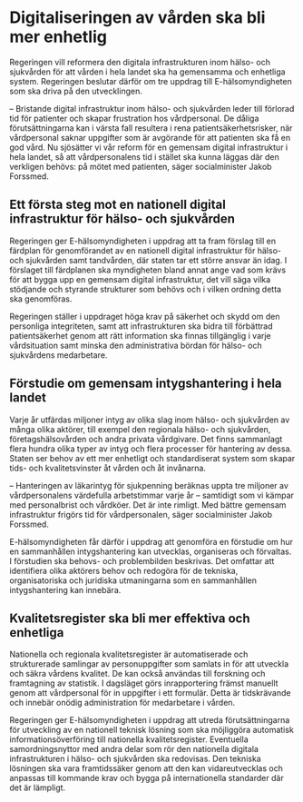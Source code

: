 # Digitaliseringen av vården ska bli mer enhetlig

Regeringen vill reformera den digitala infrastrukturen inom hälso- och sjukvården för att vården i hela landet ska ha gemensamma och enhetliga system. Regeringen beslutar därför om tre uppdrag till E-hälsomyndigheten som ska driva på den utvecklingen.

– Bristande digital infrastruktur inom hälso- och sjukvården leder till förlorad tid för patienter och skapar frustration hos vårdpersonal. De dåliga förutsättningarna kan i värsta fall resultera i rena patientsäkerhetsrisker, när vårdpersonal saknar uppgifter som är avgörande för att patienten ska få en god vård. Nu sjösätter vi vår reform för en gemensam digital infrastruktur i hela landet, så att vårdpersonalens tid i stället ska kunna läggas där den verkligen behövs: på mötet med patienten, säger socialminister Jakob Forssmed.

## Ett första steg mot en nationell digital infrastruktur för hälso- och sjukvården

Regeringen ger E-hälsomyndigheten i uppdrag att ta fram förslag till en färdplan för genomförandet av en nationell digital infrastruktur för hälso- och sjukvården samt tandvården, där staten tar ett större ansvar än idag. I förslaget till färdplanen ska myndigheten bland annat ange vad som krävs för att bygga upp en gemensam digital infrastruktur, det vill säga vilka stödjande och styrande strukturer som behövs och i vilken ordning detta ska genomföras.

Regeringen ställer i uppdraget höga krav på säkerhet och skydd om den personliga integriteten, samt att infrastrukturen ska bidra till förbättrad patientsäkerhet genom att rätt information ska finnas tillgänglig i varje vårdsituation samt minska den administrativa bördan för hälso- och sjukvårdens medarbetare.

## Förstudie om gemensam intygshantering i hela landet

Varje år utfärdas miljoner intyg av olika slag inom hälso- och sjukvården av många olika aktörer, till exempel den regionala hälso- och sjukvården, företagshälsovården och andra privata vårdgivare. Det finns sammanlagt flera hundra olika typer av intyg och flera processer för hantering av dessa. Staten ser behov av ett mer enhetligt och standardiserat system som skapar tids- och kvalitetsvinster åt vården och åt invånarna.

– Hanteringen av läkarintyg för sjukpenning beräknas uppta tre miljoner av vårdpersonalens värdefulla arbetstimmar varje år – samtidigt som vi kämpar med personalbrist och vårdköer. Det är inte rimligt. Med bättre gemensam infrastruktur frigörs tid för vårdpersonalen, säger socialminister Jakob Forssmed.

E-hälsomyndigheten får därför i uppdrag att genomföra en förstudie om hur en sammanhållen intygshantering kan utvecklas, organiseras och förvaltas. I förstudien ska behovs- och problembilden beskrivas. Det omfattar att identifiera olika aktörers behov och redogöra för de tekniska, organisatoriska och juridiska utmaningarna som en sammanhållen intygshantering kan innebära.

## Kvalitetsregister ska bli mer effektiva och enhetliga

Nationella och regionala kvalitetsregister är automatiserade och strukturerade samlingar av personuppgifter som samlats in för att utveckla och säkra vårdens kvalitet. De kan också användas till forskning och framtagning av statistik. I dagsläget görs inrapportering främst manuellt genom att vårdpersonal för in uppgifter i ett formulär. Detta är tidskrävande och innebär onödig administration för medarbetare i vården.

Regeringen ger E-hälsomyndigheten i uppdrag att utreda förutsättningarna för utveckling av en nationell teknisk lösning som ska möjliggöra automatisk informationsöverföring till nationella kvalitetsregister. Eventuella samordningsnyttor med andra delar som rör den nationella digitala infrastrukturen i hälso- och sjukvården ska redovisas. Den tekniska lösningen ska vara framtidssäker genom att den kan vidareutvecklas och anpassas till kommande krav och bygga på internationella standarder där det är lämpligt.
